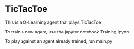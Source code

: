 # TicTacToe

This is a Q-Learning agent that plays TicTacToe

To train a new agent, use the jupyter notebook Training.ipynb

To play against an agent already trained, run main.py
